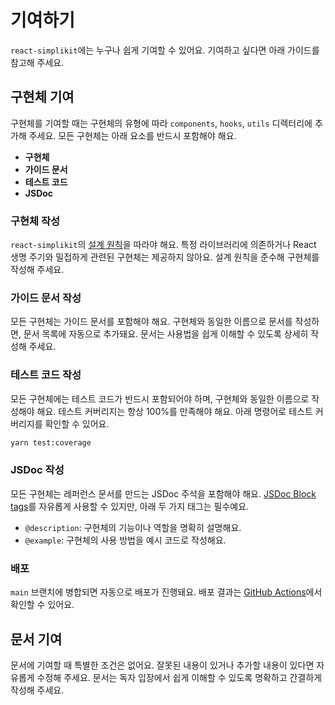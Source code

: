 # 기여하기

`react-simplikit`에는 누구나 쉽게 기여할 수 있어요. 기여하고 싶다면 아래 가이드를 참고해 주세요.

## 구현체 기여

구현체를 기여할 때는 구현체의 유형에 따라 `components`, `hooks`, `utils` 디렉터리에 추가해 주세요. 모든 구현체는 아래 요소를 반드시 포함해야 해요.

- **구현체**
- **가이드 문서**
- **테스트 코드**
- **JSDoc**

### 구현체 작성

`react-simplikit`의 [설계 원칙](./design-principles)을 따라야 해요. 특정 라이브러리에 의존하거나 React 생명 주기와 밀접하게 관련된 구현체는 제공하지 않아요. 설계 원칙을 준수해 구현체를 작성해 주세요.

### 가이드 문서 작성

모든 구현체는 가이드 문서를 포함해야 해요. 구현체와 동일한 이름으로 문서를 작성하면, 문서 목록에 자동으로 추가돼요. 문서는 사용법을 쉽게 이해할 수 있도록 상세히 작성해 주세요.

### 테스트 코드 작성

모든 구현체에는 테스트 코드가 반드시 포함되어야 하며, 구현체와 동일한 이름으로 작성해야 해요. 테스트 커버리지는 항상 100%를 만족해야 해요. 아래 명령어로 테스트 커버리지를 확인할 수 있어요.

```bash
yarn test:coverage
```

### JSDoc 작성

모든 구현체는 레퍼런스 문서를 만드는 JSDoc 주석을 포함해야 해요. [JSDoc Block tags](https://jsdoc.app/)를 자유롭게 사용할 수 있지만, 아래 두 가지 태그는 필수예요.

- `@description`: 구현체의 기능이나 역할을 명확히 설명해요.
- `@example`: 구현체의 사용 방법을 예시 코드로 작성해요.

### 배포

`main` 브랜치에 병합되면 자동으로 배포가 진행돼요. 배포 결과는 [GitHub Actions](https://github.com/toss/react-simplikit/actions)에서 확인할 수 있어요.

## 문서 기여

문서에 기여할 때 특별한 조건은 없어요. 잘못된 내용이 있거나 추가할 내용이 있다면 자유롭게 수정해 주세요. 문서는 독자 입장에서 쉽게 이해할 수 있도록 명확하고 간결하게 작성해 주세요.

